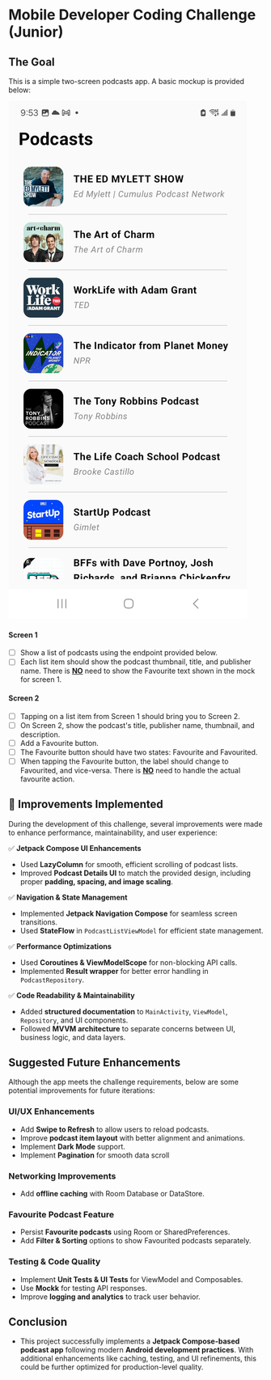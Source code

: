 # Mobile Developer Coding Challenge (Junior)

## The Goal

This is a simple two-screen podcasts app. A basic mockup is provided below:

[![](https://github.com/NiraliDesai/nirali-mobile-challenge/blob/main/PodcastListScreen.jpg)](https://github.com/NiraliDesai/nirali-mobile-challenge/blob/main/PodcastDetailsScreen.jpg)


#### Screen 1

- [ ] Show a list of podcasts using the endpoint provided below.
- [ ] Each list item should show the podcast thumbnail, title, and publisher name. There is <ins>**NO**</ins> need to show the Favourite text shown in the mock for screen 1.

#### Screen 2

- [ ] Tapping on a list item from Screen 1 should bring you to Screen 2.
- [ ] On Screen 2, show the podcast's title, publisher name, thumbnail, and description.
- [ ] Add a Favourite button.
- [ ] The Favourite button should have two states: Favourite and Favourited.
- [ ] When tapping the Favourite button, the label should change to Favourited, and vice-versa. There is <ins>**NO**</ins> need to handle the actual favourite action.

## 🚀 Improvements Implemented

During the development of this challenge, several improvements were made to enhance performance, maintainability, and user experience:

✅ **Jetpack Compose UI Enhancements**
- Used **LazyColumn** for smooth, efficient scrolling of podcast lists.
- Improved **Podcast Details UI** to match the provided design, including proper **padding, spacing, and image scaling**.

✅ **Navigation & State Management**
- Implemented **Jetpack Navigation Compose** for seamless screen transitions.
- Used **StateFlow** in `PodcastListViewModel` for efficient state management.

✅ **Performance Optimizations**
- Used **Coroutines & ViewModelScope** for non-blocking API calls.
- Implemented **Result wrapper** for better error handling in `PodcastRepository`.

✅ **Code Readability & Maintainability**
- Added **structured documentation** to `MainActivity`, `ViewModel`, `Repository`, and UI components.
- Followed **MVVM architecture** to separate concerns between UI, business logic, and data layers.

## Suggested Future Enhancements

Although the app meets the challenge requirements, below are some potential improvements for future iterations:

### UI/UX Enhancements
- Add **Swipe to Refresh** to allow users to reload podcasts.
- Improve **podcast item layout** with better alignment and animations.
- Implement **Dark Mode** support.
- Implement **Pagination** for smooth data scroll

### Networking Improvements
- Add **offline caching** with Room Database or DataStore.

### Favourite Podcast Feature
- Persist **Favourite podcasts** using Room or SharedPreferences.
- Add **Filter & Sorting** options to show Favourited podcasts separately.

### Testing & Code Quality
- Implement **Unit Tests & UI Tests** for ViewModel and Composables.
- Use **Mockk** for testing API responses.
- Improve **logging and analytics** to track user behavior.

## Conclusion
- This project successfully implements a **Jetpack Compose-based podcast app** following modern **Android development practices**. With additional enhancements like caching, testing, and UI refinements, this could be further optimized for production-level quality.
